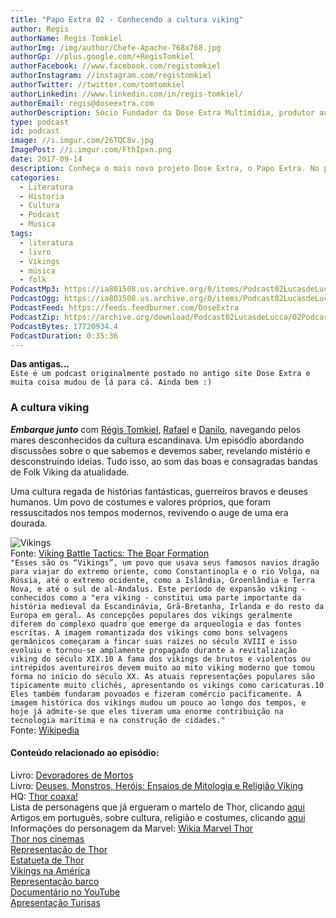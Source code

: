 ```yaml
---
title: "Papo Extra 02 - Conhecendo a cultura viking"
author: Regis
authorName: Regis Tomkiel
authorImg: /img/author/Chefe-Apache-768x768.jpg
authorGp: //plus.google.com/+RegisTomkiel
authorFacebook: //www.facebook.com/registomkiel
authorInstagram: //instagram.com/registomkiel
authorTwitter: //twitter.com/tomtomkiel
authorLinkedin: //www.linkedin.com/in/regis-tomkiel/
authorEmail: regis@doseextra.com
authorDescription: Sócio Fundador da Dose Extra Multimídia, produtor audiovisual, desenvolvedor web, podcaster, escritor e quando sobra tempo, coleciona videogames e filmes independentes.
type: podcast
id: podcast
image: //i.imgur.com/26TQC8v.jpg
ImagePost: //i.imgur.com/FthIpxn.png
date: 2017-09-14
description: Conheça o mais novo projeto Dose Extra, o Papo Extra. No primeiro episódio, falaremos sobre umas das maiores bandas da história. Venha conhecer!
categories:
  - Literatura
  - Historia
  - Cultura
  - Podcast
  - Musica
tags:
  - literatura
  - livro
  - Vikings
  - música
  - folk
PodcastMp3: https://ia801508.us.archive.org/0/items/Podcast02LucasdeLucca/Podcast02LucasdeLucca.mp3
PodcastOgg: https://ia801508.us.archive.org/0/items/Podcast02LucasdeLucca/Podcast02LucasdeLucca.ogg
PodcastFeed: https://feeds.feedburner.com/DoseExtra
PodcastZip: https://archive.org/download/Podcast02LucasdeLucca/02Podcast02lucasdelucca.mp3.zip
PodcastBytes: 17720934.4
PodcastDuration: 0:35:36
---
```

**Das antigas...**   
``Este é um podcast originalmente postado no antigo site Dose Extra e muita coisa mudou de lá para cá. Ainda bem :) ``   

### A cultura viking
***Embarque junto*** com [Régis Tomkiel](//twitter.com/tomtomkiel "Régis"), [Rafael](//twitter.com/RealRafaelB "@RealRafaelB") e [Danilo](//www.facebook.com/danilo.yamada.5 "Danilo"), navegando pelos mares desconhecidos da cultura escandinava. Um episódio abordando discussões sobre o que sabemos e devemos saber, revelando mistério e desconstruindo ideias. Tudo isso, ao som das boas e consagradas bandas de Folk Viking da atualidade.  

Uma cultura regada de histórias fantásticas, guerreiros bravos e deuses humanos. Um povo de costumes e valores próprios, que foram ressuscitados nos tempos modernos, revivendo o auge de uma era dourada.

![Vikings](https://i2.wp.com/spangenhelm.com/wp-content/uploads/2016/06/svinfylking.jpg?resize=490%2C275 "Viking Battle Tactics: The Boar Formation")   
Fonte: [Viking Battle Tactics: The Boar Formation](http://spangenhelm.com/viking-battle-tactics-boar-formation/)     
``"Esses são os “Vikings”, um povo que usava seus famosos navios dragão para viajar do extremo oriente, como Constantinopla e o rio Volga, na Rússia, até o extremo ocidente, como a Islândia, Groenlândia e Terra Nova, e até o sul de al-Andalus. Este período de expansão viking - conhecidos como a "era viking - constitui uma parte importante da história medieval da Escandinávia, Grã-Bretanha, Irlanda e do resto da Europa em geral.
As concepções populares dos vikings geralmente diferem do complexo quadro que emerge da arqueologia e das fontes escritas. A imagem romantizada dos vikings como bons selvagens germânicos começaram a fincar suas raízes no século XVIII e isso evoluiu e tornou-se amplamente propagado durante a revitalização viking do século XIX.10 A fama dos vikings de brutos e violentos ou intrépidos aventureiros devem muito ao mito viking moderno que tomou forma no início do século XX. As atuais representações populares são tipicamente muito clichês, apresentando os vikings como caricaturas.10 Eles também fundaram povoados e fizeram comércio pacificamente. A imagem histórica dos vikings mudou um pouco ao longo dos tempos, e hoje já admite-se que eles tiveram uma enorme contribuição na tecnologia marítima e na construção de cidades."``   
Fonte: [Wikipedia](//pt.wikipedia.org/wiki/Vikings "Wikipedia")


#### Conteúdo relacionado ao episódio:

Livro: [Devoradores de Mortos](//www.skoob.com.br/livro/1883ED2539-devoradores-de-mortos "Devoradores de Mortos")   
Livro: [Deuses, Monstros, Heróis: Ensaios de Mitologia e Religião Viking]( # "Deuses, Monstros, Heróis: Ensaios de Mitologia e Religião Viking")   
HQ: [Thor coaxa!](//www.guiadosquadrinhos.com/edicao/superaventuras-marvel-n-102/sam0301/8028 "Thor coaxa!")   
Lista de personagens que já ergueram o martelo de Thor, clicando [aqui](//www.seeloko.com/2014/12/5-personagens-que-ja-levantaram-o.html)   
Artigos em português, sobre cultura, religião e costumes, clicando [aqui](//neve2012.blogspot.com.br/p/artigos-dos-membros.html)  
Informações do personagem da Marvel: [Wikia Marvel Thor](//marvel.wikia.com/Thor "Wikia Marvel Thor")   
[Thor nos cinemas](//i.ndtvimg.com/mt/movies/2013-10/thor-630.jpg "Thor nos cinemas")   
[Representação de Thor](//4.bp.blogspot.com/-Uq8RQN_EPpQ/ULo4OrK2jxI/AAAAAAAAByw/pJmpUUg4S0c/s1600/norsethor.jpg "Representação de Thor")   
[Estatueta de Thor](//photos1.blogger.com/blogger/2983/2680/400/thor.jpg "Estatueta de Thor")   
[Vikings na América](//guiadoestudante.abril.com.br/aventuras-historia/vikings-descobriram-america-434691.shtml "Vikings na América")   
[Representação barco](//www.historiadomundo.com.br/imagens/viking_historia2.gif "Representação barco")   
[Documentário no YouTube](//www.youtube.com/watch?v=z_bAJn3oWG0 "Documentário no YouTube")   
[Apresentação Turisas](//www.youtube.com/watch?v=wqPKYlkyBJs "Apresentação Turisas")   
